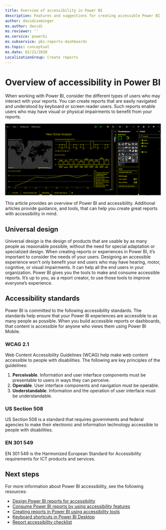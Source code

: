 ```yaml
---
title: Overview of accessibility in Power BI
description: Features and suggestions for creating accessible Power BI Desktop reports including Web Content Accessibility Guidelines (WCAG)
author: davidiseminger
ms.author: davidi
ms.reviewer: ''
ms.service: powerbi
ms.subservice: pbi-reports-dashboards
ms.topic: conceptual
ms.date: 02/21/2020
LocalizationGroup: Create reports
---
```


# Overview of accessibility in Power BI

When working with Power BI, consider the different types of users who may interact with your reports. You can create reports that are easily navigated and understood by keyboard or screen reader users. Such reports enable users who may have visual or physical impairments to benefit from your reports.

![High contrast windows settings](media/desktop-accessibility/accessibility-05b.png)

This article provides an overview of Power BI and accessibility. Additional articles provide guidance, and tools, that can help you create great reports with accessibility in mind.

## Universal design

Universal design is the design of products that are usable by as many people as reasonable possible, without the need for special adaptation or specialized design. When creating reports or experiences in Power BI, it’s important to consider the needs of your users. Designing an accessible experience won't only benefit your end users who may have hearing, motor, cognitive, or visual impairments. It can help all the end users in your organization. Power BI gives you the tools to make and consume accessible reports. It’s up to you, as a report creator, to use those tools to improve everyone’s experience.

## Accessibility standards

Power BI is committed to the following accessibility standards. The standards help ensure that your Power BI experiences are accessible to as many people as possible. When you build accessible reports or dashboards, that content is accessible for anyone who views them using Power BI Mobile.

### WCAG 2.1

Web Content Accessibility Guidelines (WCAG) help make web content accessible to people with disabilities. The following are key principles of the guidelines:

1. **Perceivable**. Information and user interface components must be presentable to users in ways they can perceive.
2. **Operable**. User interface components and navigation must be operable.
3. **Understandable**. Information and the operation of user interface must be understandable.

### US Section 508

US Section 508 is a standard that requires governments and federal agencies to make their electronic and information technology accessible to people with disabilities.

### EN 301 549

EN 301 549 is the Harmonized European Standard for Accessibility requirements for ICT products and services.  

## Next steps

For more information about Power BI accessibility, see the following resources:

* [Design Power BI reports for accessibility](desktop-accessibility-creating-reports.md)
* [Consume Power BI reports by using accessibility features](desktop-accessibility-consuming-tools.md)
* [Creating reports in Power BI using accessibility tools](desktop-accessibility-creating-tools.md)
* [Keyboard shortcuts in Power BI Desktop](desktop-accessibility-keyboard-shortcuts.md)
* [Report accessibility checklist](desktop-accessibility-creating-reports.md#report-accessibility-checklist)


